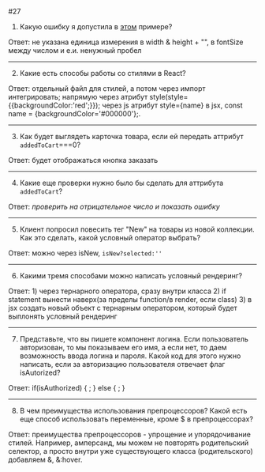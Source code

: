 #27

1. Какую ошибку я допустила в [этом](https://www.notion.so/27-f4e53b90e9ba4523b4aaf1d2a1117da4) примере?

Ответ: не указана единица измерения в width & height + "", в fontSize между числом и е.и. ненужный пробел
***
2. Какие есть способы работы со стилями в React?

Ответ: отдельный файл для стилей, а потом через импорт интегрировать; напрямую через атрибут style(style={{backgroundColor:'red';}}); через js атрибут style={name} в jsx, const name = {backgroundColor='#000000'};.
***
3. Как будет выглядеть карточка товара, если ей передать аттрибут `addedToCart`===0?

Ответ: будет отображаться кнопка заказать 
***
4. Какие еще проверки нужно было бы сделать для аттрибута `addedToCart`?

Ответ: <i>проверить на отрицательное число и показать ошибку</i>
***
5. Клиент попросил повесить тег "New" на товары из новой коллекции. Как это сделать, какой условный оператор выбрать?

Ответ: можно через isNew, `isNew?selected:''`
***
6. Какими тремя способами можно написать условный рендеринг?

Ответ: 1) через тернарного оператора, сразу внутри класса 2) if statement вынести наверх(за пределы function/в render, если class) 3) в jsx создать новый объект с тернарным оператором, который будет выплонять условный рендеринг
***
7. Представьте, что вы пишете компонент логина. Если пользователь авторизован, то мы показываем его имя, а если нет, то даем возможность ввода логина и пароля. Какой код для этого нужно написать, если за авторизацию пользователя отвечает флаг isAutorized?

Ответ: if(isAuthorized) {
    <WelcomePageUsername />;
} else {
    <SignInForm />;
}
***
8. В чем преимущества использования препроцессоров? Какой есть еще способ использовать переменные, кроме $ в препроцессорах?

Ответ: преимущества препроцессоров - упрощение и упорядочивание стилей. Например, амперсанд, мы можем не повторять родительский селектор, а просто внутри уже существующего класса (родительского) добавляем &, &:hover.